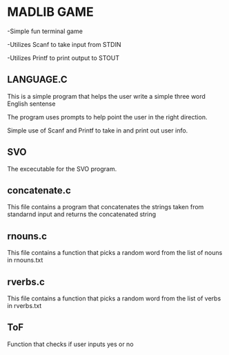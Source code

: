 # MADLIB GAME

-Simple fun terminal game 

-Utilizes Scanf to take input from STDIN 

-Utilizes Printf to print output to STOUT

## LANGUAGE.C


This is a simple program that helps the user write a simple three word English sentense

The program uses prompts to help point the user in the right direction.

Simple use of Scanf and Printf to take in and print out user info.


## SVO

The excecutable for the SVO program. 


## concatenate.c

This file contains a program that concatenates the strings taken from standarnd input and returns the concatenated string


## rnouns.c


This file contains a function that picks a random word from the list of nouns in rnouns.txt

## rverbs.c

This file contains a function that picks a random word from the list of verbs in rverbs.txt

## ToF

Function that checks if user inputs yes or no